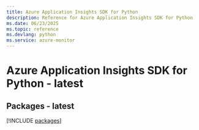```yaml
---
title: Azure Application Insights SDK for Python
description: Reference for Azure Application Insights SDK for Python
ms.date: 06/23/2025
ms.topic: reference
ms.devlang: python
ms.service: azure-monitor
---
```

# Azure Application Insights SDK for Python - latest
## Packages - latest
[!INCLUDE [packages](application-insights-index.md)]